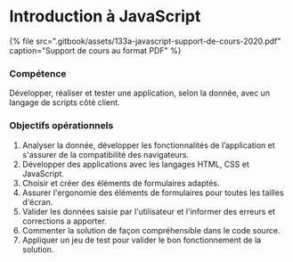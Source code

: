 # Introduction à JavaScript

{% file src=".gitbook/assets/133a-javascript-support-de-cours-2020.pdf" caption="Support de cours au format PDF" %}

### Compétence

Développer, réaliser et tester une application, selon la donnée, avec un langage de scripts côté client.

### Objectifs opérationnels

1. Analyser la donnée, développer les fonctionnalités de l’application et s'assurer de la compatibilité des navigateurs.
2. Développer des applications avec les langages HTML, CSS et JavaScript.
3. Choisir et créer des éléments de formulaires adaptés.
4. Assurer l'ergonomie des éléments de formulaires pour toutes les tailles d'écran.
5. Valider les données saisie par l'utilisateur et l'informer des erreurs et corrections a apporter.
6. Commenter la solution de façon compréhensible dans le code source.
7. Appliquer un jeu de test pour valider le bon fonctionnement de la solution.



